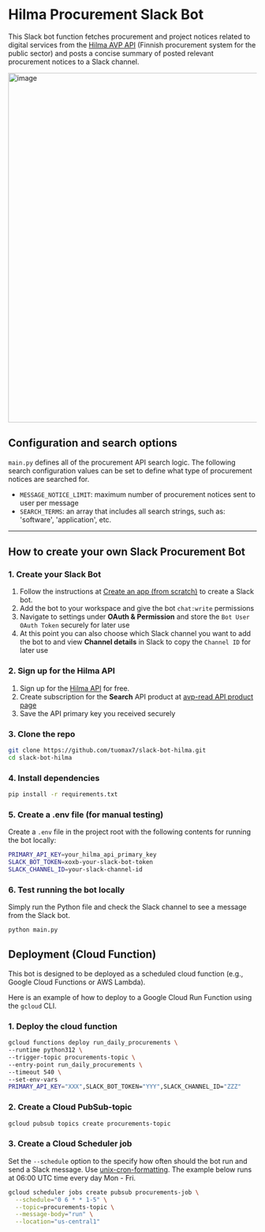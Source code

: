 # Hilma Procurement Slack Bot

This Slack bot function fetches procurement and project notices related to digital services from the [Hilma AVP API](https://hns-hilma-prod-apim.developer.azure-api.net/) (Finnish procurement system for the public sector) and posts a concise summary of posted relevant procurement notices to a Slack channel.

<img width="707" alt="image" src="https://github.com/user-attachments/assets/ae3190bc-2c3c-48f8-9dd7-20584ab2e46a" />


## Configuration and search options

`main.py` defines all of the procurement API search logic. The following search configuration values can be set to define what type of procurement notices are searched for.

- `MESSAGE_NOTICE_LIMIT`: maximum number of procurement notices sent to user per message
- `SEARCH_TERMS`: an array that includes all search strings, such as: 'software', 'application', etc.

---

## How to create your own Slack Procurement Bot

### 1. Create your Slack Bot

1. Follow the instructions at [Create an app (from scratch)](https://api.slack.com/) to create a Slack bot.
2. Add the bot to your workspace and give the bot `chat:write` permissions
3. Navigate to settings under **OAuth & Permission** and store the `Bot User OAuth Token` securely for later use
4. At this point you can also choose which Slack channel you want to add the bot to and view **Channel details** in Slack to copy the `Channel ID` for later use

### 2. Sign up for the Hilma API

1. Sign up for the [Hilma API](https://hns-hilma-prod-apim.developer.azure-api.net/) for free.
2. Create subscription for the **Search** API product at [avp-read API product page](https://hns-hilma-prod-apim.developer.azure-api.net/product#product=avp-read)
3. Save the API primary key you received securely

### 3. Clone the repo

```bash
git clone https://github.com/tuomax7/slack-bot-hilma.git
cd slack-bot-hilma
```

### 4. Install dependencies

```bash
pip install -r requirements.txt
```

### 5. Create a .env file (for manual testing)

Create a `.env` file in the project root with the following contents for running the bot locally:

```bash
PRIMARY_API_KEY=your_hilma_api_primary_key
SLACK_BOT_TOKEN=xoxb-your-slack-bot-token
SLACK_CHANNEL_ID=your-slack-channel-id
```

### 6. Test running the bot locally

Simply run the Python file and check the Slack channel to see a message from the Slack bot.

```bash
python main.py
```

## Deployment (Cloud Function)

This bot is designed to be deployed as a scheduled cloud function (e.g., Google Cloud Functions or AWS Lambda).

Here is an example of how to deploy to a Google Cloud Run Function using the `gcloud` CLI.

### 1. Deploy the cloud function

```bash
gcloud functions deploy run_daily_procurements \
--runtime python312 \
--trigger-topic procurements-topic \
--entry-point run_daily_procurements \
--timeout 540 \
--set-env-vars
PRIMARY_API_KEY="XXX",SLACK_BOT_TOKEN="YYY",SLACK_CHANNEL_ID="ZZZ"
```

### 2. Create a Cloud PubSub-topic

```bash
gcloud pubsub topics create procurements-topic
```

### 3. Create a Cloud Scheduler job

Set the `--schedule` option to the specify how often should the bot run and send a Slack message. Use [unix-cron-formatting](https://www.ibm.com/docs/en/db2/11.5.x?topic=task-unix-cron-format). The example below runs at 06:00 UTC time every day Mon - Fri.

```bash
gcloud scheduler jobs create pubsub procurements-job \
  --schedule="0 6 * * 1-5" \
  --topic=procurements-topic \
  --message-body="run" \
  --location="us-central1"
```

